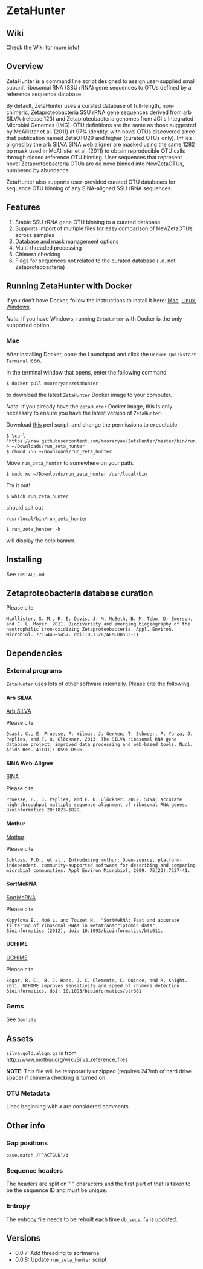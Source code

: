 # ZetaHunter #

## Wiki ##

Check the [Wiki](https://github.com/mooreryan/ZetaHunter/wiki) for
more info!

## Overview ##

ZetaHunter is a command line script designed to assign user-supplied
small subunit ribosomal RNA (SSU rRNA) gene sequences to OTUs defined
by a reference sequence database.

By default, ZetaHunter uses a curated database of full-length,
non-chimeric, Zetaproteobacteria SSU rRNA gene sequences derived from
arb SILVA (release 123) and Zetaproteobacteria genomes from JGI's
Integrated Microbial Genomes (IMG). OTU definitions are the same as
those suggested by McAllister et al. (2011) at 97% identity, with
novel OTUs discovered since that publication named ZetaOTU29 and
higher (curated OTUs only). Infiles aligned by the arb SILVA SINA web
aligner are masked using the same 1282 bp mask used in McAllister et
al. (2011) to obtain reproducible OTU calls through closed reference
OTU binning. User sequences that represent novel Zetaproteobacteria
OTUs are de novo binned into NewZetaOTUs, numbered by abundance.

ZetaHunter also supports user-provided curated OTU databases for
sequence OTU binning of any SINA-aligned SSU rRNA sequences.

## Features ##

1. Stable SSU rRNA gene OTU binning to a curated database
2. Supports import of multiple files for easy comparison of NewZetaOTUs across samples
3. Database and mask management options
4. Multi-threaded processing
5. Chimera checking
6. Flags for sequences not related to the curated database (i.e. not Zetaproteobacteria)

## Running ZetaHunter with Docker ##

If you don't have Docker, follow the instructions to install it here:
[Mac](https://docs.docker.com/mac/),
[Linux](https://docs.docker.com/linux/),
[Windows](https://docs.docker.com/windows/).

*Note*: If you have Windows, running `ZetaHunter` with Docker is the
 only supported option.

### Mac ###

After installing Docker, opne the Launchpad and click the `Docker
Quickstart Terminal` icon.

In the terminal window that opens, enter the following command

    $ docker pull mooreryan/zetahunter

to download the latest `ZetaHunter` Docker image to your computer.

*Note*: If you already have the `ZetaHunter` Docker image, this is
 only necessary to ensure you have the latest version of `ZetaHunter`.

Download
[this](https://raw.githubusercontent.com/mooreryan/ZetaHunter/master/bin/run_zeta_hunter)
perl script, and change the permissions to executable.

    $ \curl "https://raw.githubusercontent.com/mooreryan/ZetaHunter/master/bin/run_zeta_hunter" > ~/Downloads/run_zeta_hunter
    $ chmod 755 ~/Downloads/run_zeta_hunter

Move `run_zeta_hunter` to somewhere on your path.

    $ sudo mv ~/Downloads/run_zeta_hunter /usr/local/bin

Try it out!

    $ which run_zeta_hunter

should spit out

    /usr/local/bin/run_zeta_hunter

    $ run_zeta_hunter -h

will display the help banner.

## Installing ##

See `INSTALL.md`.

## Zetaproteobacteria database curation ##

Please cite

    McAllister, S. M., R. E. Davis, J. M. McBeth, B. M. Tebo, D. Emerson, and C. L. Moyer. 2011. Biodiversity and emerging biogeography of the neutrophilic iron-oxidizing Zetaproteobacteria. Appl. Environ. Microbiol. 77:5445–5457. doi:10.1128/AEM.00533-11

## Dependencies ##

### External programs ###

`ZetaHunter` uses lots of other software internally. Please cite the
following.

#### Arb SILVA ####

[Arb SILVA](https://www.arb-silva.de)

Please cite

    Quast, C., E. Pruesse, P. Yilmaz, J. Gerken, T. Schweer, P. Yarza, J. Peplies, and F. O. Glöckner. 2013. The SILVA ribosomal RNA gene database project: improved data processing and web-based tools. Nucl. Acids Res. 41(D1): D590-D596.

#### SINA Web-Aligner ####

[SINA](https://www.arb-silva.de/aligner/)

Please cite

    Pruesse, E., J. Peplies, and F. O. Glöckner. 2012. SINA: accurate high-throughput multiple sequence alignment of ribosomal RNA genes. Bioinformatics 28:1823–1829.

#### Mothur ####

[Mothur](http://mothur.org/)

Please cite

    Schloss, P.D., et al., Introducing mothur: Open-source, platform-independent, community-supported software for describing and comparing microbial communities. Appl Environ Microbiol, 2009. 75(23):7537-41.

#### SortMeRNA ####

[SortMeRNA](http://bioinfo.lifl.fr/RNA/sortmerna/)

Please cite

    Kopylova E., Noé L. and Touzet H., "SortMeRNA: Fast and accurate filtering of ribosomal RNAs in metatranscriptomic data", Bioinformatics (2012), doi: 10.1093/bioinformatics/bts611.

#### UCHIME ####

[UCHIME](http://drive5.com/usearch/manual/uchime_algo.html)

Please cite

    Edgar, R. C., B. J. Haas, J. C. Clemente, C. Quince, and R. Knight. 2011. UCHIME improves sensitivity and speed of chimera detection. Bioinformatics, doi: 10.1093/bioinformatics/btr381

### Gems ###

See `Gemfile`

## Assets ##

`silva.gold.align.gz` is from
http://www.mothur.org/wiki/Silva_reference_files

**NOTE**: This file will be temporarily unzipped (requires 247mb of
  hard drive space) if chimera checking is turned on.

### OTU Metadata ###

Lines beginning with `#` are considered comments.

## Other info ##

### Gap positions ###

`base.match /[^ACTGUN]/i`

### Sequence headers ###

The headers are split on " " characters and the first part of that is
taken to be the sequence ID and must be unique.

### Entropy ###

The entropy file needs to be rebuilt each time `db_seqs.fa` is
updated.

## Versions ##

- 0.0.7: Add threading to sortmerna
- 0.0.8: Update `run_zeta_hunter` script
